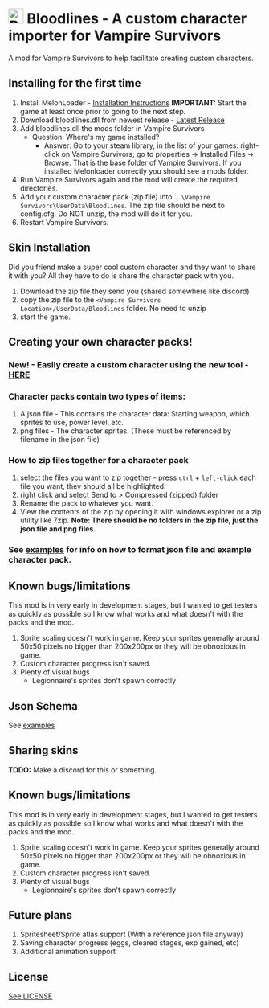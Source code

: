 # <img src="./docs/images/00051-1768801398.ico" alt="Bloodlines Icon" width="30"/> Bloodlines - A custom character importer for Vampire Survivors
A mod for Vampire Survivors to help facilitate creating custom characters.


## Installing for the first time
1. Install MelonLoader - [Installation Instructions](https://melonwiki.xyz/#/?id=requirements) **IMPORTANT:** Start the game at least once prior to going to the next step.
3. Download bloodlines.dll from newest release - [Latest Release](https://github.com/nwfistere/bloodlines/releases/latest)
4. Add bloodlines.dll the mods folder in Vampire Survivors
   - Question: Where's my game installed?
	 - Answer: Go to your steam library, in the list of your games: right-click on Vampire Survivors, go to properties -> Installed Files -> Browse. That is the base folder of Vampire Survivors. If you installed Melonloader correctly you should see a mods folder.
5. Run Vampire Survivors again and the mod will create the required directories.
6. Add your custom character pack (zip file) into `..\Vampire Survivors\UserData\Bloodlines`. The zip file should be next to config.cfg. Do NOT unzip, the mod will do it for you.
7. Restart Vampire Survivors.

## Skin Installation
Did you friend make a super cool custom character and they want to share it with you? All they have to do is share the character pack with you.
1. Download the zip file they send you (shared somewhere like discord)
2. copy the zip file to the  `<Vampire Survivors Location>/UserData/Bloodlines` folder. No need to unzip
4. start the game.

## Creating your own character packs!
### **New!** - Easily create a custom character using the new tool - [HERE](https://nwfistere.github.io/bloodlines/)
### Character packs contain two types of items:
1. A json file - This contains the character data: Starting weapon, which sprites to use, power level, etc.
2. png files - The character sprites. (These must be referenced by filename in the json file)

### How to zip files together for a character pack
1. select the files you want to zip together - press `ctrl` + `left-click` each file you want, they should all be highlighted.
2. right click and select Send to > Compressed (zipped) folder
3. Rename the pack to whatever you want.
5. View the contents of the zip by opening it with windows explorer or a zip utility like 7zip.
**Note: There should be no folders in the zip file, just the json file and png files.**

### See [examples](./examples) for info on how to format json file and example character pack.

## Known bugs/limitations
This mod is in very early in development stages, but I wanted to get testers as quickly as possible so I know what works and what doesn't with the packs and the mod.
1. Sprite scaling doesn't work in game. Keep your sprites generally around 50x50 pixels no bigger than 200x200px or they will be obnoxious in game.
2. Custom character progress isn't saved.
3. Plenty of visual bugs
    - Legionnaire's sprites don't spawn correctly


## Json Schema
See [examples](./examples)

## Sharing skins
**TODO:** Make a discord for this or something.

## Known bugs/limitations
This mod is in very early in development stages, but I wanted to get testers as quickly as possible so I know what works and what doesn't with the packs and the mod.
1. Sprite scaling doesn't work in game. Keep your sprites generally around 50x50 pixels no bigger than 200x200px or they will be obnoxious in game.
2. Custom character progress isn't saved.
3. Plenty of visual bugs
    - Legionnaire's sprites don't spawn correctly

## Future plans
1. Spritesheet/Sprite atlas support (With a reference json file anyway)
2. Saving character progress (eggs, cleared stages, exp gained, etc)
3. Additional animation support

## License
[See LICENSE](./LICENSE)
